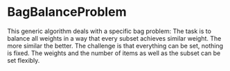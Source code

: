 # BagBalanceProblem
This generic algorithm deals with a specific bag problem: The task is to balance all weights in a way that every subset achieves similar weight. The more similar the better.
The challenge is that everything can be set, nothing is fixed. The weights and the number of items as well as the subset can be set flexibly.

